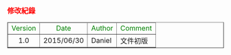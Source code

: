 <h3 id='api' style='color:red'>修改紀錄</h3>
<table border="1">
	<thead>
		<tr>
			<td style='color:green'>Version</td><td align="center" style='color:green'>Date</td><td style='color:green'>Author</td><td align="center" style='color:green'>Comment</td>
		</tr>
	</thead>
	<tbody>
		<tr>
			<td align="center">1.0</td><td>2015/06/30</td><td>Daniel</td><td>文件初版</td>
		</tr>
	</tbody>
</table>
